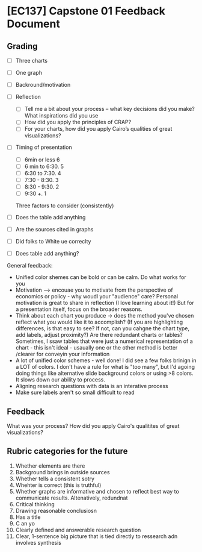 # [EC137] Capstone 01 Feedback Document



## Grading 



- [ ] Three charts

- [ ] One graph

- [ ] Backround/motivation

- [ ] Reflection

  - [ ] Tell me a bit about your process – what key decisions did you make? What inspirations did you use
  - [ ] How did you apply the principles of CRAP? 
  - [ ] For your charts, how did you apply Cairo’s qualities of great visualizations?

- [ ] Timing of presentation 

  - [ ] 6min or less		6
  - [ ] 6 min to 6:30.      5
  - [ ] 6:30 to 7:30.        4
  - [ ] 7:30 - 8:30.           3
  - [ ] 8:30 - 9:30.           2
  - [ ] 9:30 +.                   1

  Three factors to consider (consistently) 

- [ ] Does the table add anything

- [ ] Are the sources cited in graphs

- [ ] Did folks to White ue correclty

- [ ] Does table add anything? 





General feedback: 

- Unified color shemes can be bold or can be calm. Do what works for you 
- Motivation --> encouae you to motivate from the perspective of economics or policy - why woudl your "audience" care? Personal motivation is great to share in reflection (I love learning about it!) But for a presentation itself, focus on the broader reasons.
- Think about each chart you produce -> does the method you've chosen reflect what you would like it to accomplish? (If you are highlighting differences, is that easy to see? If not, can you cahgne the chart type, add labels, adjust proximity?) Are there redundant charts or tables? Sometimes, I ssaw tables that were just a numerical representation of a chart - this isn't ideal - usaually one or the other method is better /clearer for conveyin your information 
- A lot of unified color schemes - well done! I did see a few folks brinign in a LOT of colors. I don't have a rule for what is "too many", but I'd agoing doing things like alternative slide background colors or using >8 colors. It slows down our ability to process. 
- Aligning research questions with data is an interative process
- Make sure labels aren't so small difficult to read



## Feedback 



What was your process? How did you apply Cairo's qualitites of great visualizations? 







## Rubric categories for the future 



1. Whether elements are there
2. Background brings in outside sources
3. Whether tells a consistent sotry
4. Whehter is correct (this is truthful) 
5. Whether graphs are informative and chosen to reflect best way to communicate results. Altenatively, redundnat
6. Critical thinking
7. Drawing reasonable conclusiosn
8. Has a title 
9. C an yo 
10. Clearly defined and answerable research question 
11. Clear, 1-sentence big picture that is tied directly to ressearch adn involves synthesis